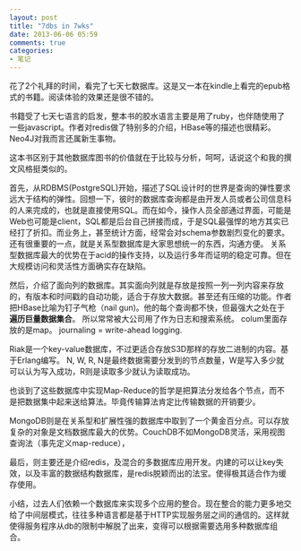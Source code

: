 ```yaml
---
layout: post
title: "7dbs in 7wks"
date: 2013-06-06 05:59
comments: true
categories:
- 笔记
---
```


花了2个礼拜的时间，看完了七天七数据库。这是又一本在kindle上看完的epub格式的书籍。阅读体验的效果还是很不错的。

书籍受了七天七语言的启发，整本书的胶水语言主要是用了ruby，也伴随使用了一些javascript。作者对redis做了特别多的介绍，HBase等的描述也很精彩。Neo4J对我而言还属新生事物。

这本书区别于其他数据库图书的价值就在于比较与分析，呵呵，话说这个和我的撰文风格挺类似的。

首先，从RDBMS(PostgreSQL)开始，描述了SQL设计时的世界是查询的弹性要求远大于结构的弹性。回想一下，彼时的数据库查询都是由开发人员或者公司信息科的人来完成的，也就是直接使用SQL。而在如今，操作人员全部通过界面，可能是Web也可能是client，SQL都是后台自己拼接而成，于是SQL最强悍的地方其实已经打了折扣。而业务上，甚至统计方面，经常会对schema参数剧烈变化的要求。还有很重要的一点，就是关系型数据库是大家思想统一的东西，沟通方便。
关系型数据库最大的优势在于acid的操作支持，以及运行多年而证明的稳定可靠。但在大规模访问和灵活性方面确实存在缺陷。

然后，介绍了面向列的数据库。其实面向列就是存放是按照一列一列内容来存放的，有版本和时间戳的自动功能，适合于存放大数据。甚至还有压缩的功能。作者把HBase比喻为钉子气枪（nail gun)。他的每个查询都不快，但最强大之处在于**遍历巨量数据集合**。
所以常常被大公司用了作为日志和搜索系统。
colum里面存放的是map。
journaling = write-ahead logging.

Riak是一个key-value数据库，不过更适合存放S3D那样的存放二进制的内容。基于Erlang编写。
N, W, R, N是最终数据需要分发到的节点数量，W是写入多少就可以认为写入成功，R则是读取多少就认为读取成功。

也谈到了这些数据库中实现Map-Reduce的哲学是把算法分发给各个节点，而不是把数据集中起来送给算法。毕竟传输算法肯定比传输数据的开销要少。

MongoDB则是在关系型和扩展性强的数据库中取到了一个黄金百分点。可以存放复杂的对象是文档数据库最大的优势。CouchDB不如MongoDB灵活，采用视图查询法（事先定义map-reduce），

最后，则主要还是介绍redis，及混合的多数据库应用开发。内建的可以让key失效，以及丰富的数据结构数据库，是redis脱颖而出的法宝。使得极其适合作为缓存使用。

小结，过去人们依赖一个数据库来实现多个应用的整合。现在整合的能力更多地交给了中间层模式，往往多种语言都是基于HTTP实现服务层之间的通信的。这样就使得服务程序从db的限制中解脱了出来，变得可以根据需要选用多种数据库组合。
